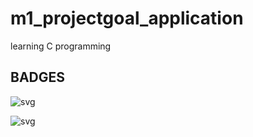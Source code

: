 # m1_projectgoal_application
learning C programming 

## BADGES
![svg](https://api.codiga.io/project/31198/score/svg)



![svg](https://api.codiga.io/project/31198/status/svg)


